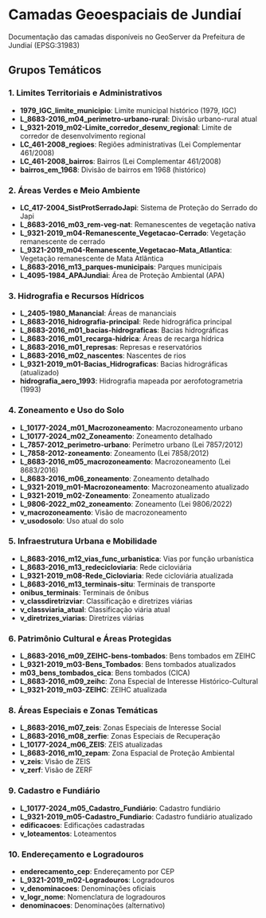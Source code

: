 # Camadas Geoespaciais de Jundiaí

Documentação das camadas disponíveis no GeoServer da Prefeitura de Jundiaí (EPSG:31983)

## Grupos Temáticos

### 1. Limites Territoriais e Administrativos
- **1979_IGC_limite_municipio**: Limite municipal histórico (1979, IGC)
- **L_8683-2016_m04_perimetro-urbano-rural**: Divisão urbano-rural atual
- **L_9321-2019_m02-Limite_corredor_desenv_regional**: Limite de corredor de desenvolvimento regional
- **LC_461-2008_regioes**: Regiões administrativas (Lei Complementar 461/2008)
- **LC_461-2008_bairros**: Bairros (Lei Complementar 461/2008)
- **bairros_em_1968**: Divisão de bairros em 1968 (histórico)

### 2. Áreas Verdes e Meio Ambiente
- **LC_417-2004_SistProtSerradoJapi**: Sistema de Proteção do Serrado do Japi
- **L_8683-2016_m03_rem-veg-nat**: Remanescentes de vegetação nativa
- **L_9321-2019_m04-Remanescente_Vegetacao-Cerrado**: Vegetação remanescente de cerrado
- **L_9321-2019_m04-Remanescente_Vegetacao-Mata_Atlantica**: Vegetação remanescente de Mata Atlântica
- **L_8683-2016_m13_parques-municipais**: Parques municipais
- **L_4095-1984_APAJundiai**: Área de Proteção Ambiental (APA)

### 3. Hidrografia e Recursos Hídricos
- **L_2405-1980_Manancial**: Áreas de mananciais
- **L_8683-2016_hidrografia-principal**: Rede hidrográfica principal
- **L_8683-2016_m01_bacias-hidrograficas**: Bacias hidrográficas
- **L_8683-2016_m01_recarga-hidrica**: Áreas de recarga hídrica
- **L_8683-2016_m01_represas**: Represas e reservatórios
- **L_8683-2016_m02_nascentes**: Nascentes de rios
- **L_9321-2019_m01-Bacias_Hidrograficas**: Bacias hidrográficas (atualizado)
- **hidrografia_aero_1993**: Hidrografia mapeada por aerofotogrametria (1993)

### 4. Zoneamento e Uso do Solo
- **L_10177-2024_m01_Macrozoneamento**: Macrozoneamento urbano
- **L_10177-2024_m02_Zoneamento**: Zoneamento detalhado
- **L_7857-2012_perimetro-urbano**: Perímetro urbano (Lei 7857/2012)
- **L_7858-2012-zoneamento**: Zoneamento (Lei 7858/2012)
- **L_8683-2016_m05_macrozoneamento**: Macrozoneamento (Lei 8683/2016)
- **L_8683-2016_m06_zoneamento**: Zoneamento detalhado
- **L_9321-2019_m01-Macrozoneamento**: Macrozoneamento atualizado
- **L_9321-2019_m02-Zoneamento**: Zoneamento atualizado
- **L_9806-2022_m02_zoneamento**: Zoneamento (Lei 9806/2022)
- **v_macrozoneamento**: Visão de macrozoneamento
- **v_usodosolo**: Uso atual do solo

### 5. Infraestrutura Urbana e Mobilidade
- **L_8683-2016_m12_vias_func_urbanistica**: Vias por função urbanística
- **L_8683-2016_m13_redecicloviaria**: Rede cicloviária
- **L_9321-2019_m08-Rede_Cicloviaria**: Rede cicloviária atualizada
- **L_8683-2016_m13_terminais-situ**: Terminais de transporte
- **onibus_terminais**: Terminais de ônibus
- **v_classdiretrizviar**: Classificação e diretrizes viárias
- **v_classviaria_atual**: Classificação viária atual
- **v_diretrizes_viarias**: Diretrizes viárias

### 6. Patrimônio Cultural e Áreas Protegidas
- **L_8683-2016_m09_ZEIHC-bens-tombados**: Bens tombados em ZEIHC
- **L_9321-2019_m03-Bens_Tombados**: Bens tombados atualizados
- **m03_bens_tombados_cica**: Bens tombados (CICA)
- **L_8683-2016_m09_zeihc**: Zona Especial de Interesse Histórico-Cultural
- **L_9321-2019_m03-ZEIHC**: ZEIHC atualizada

### 8. Áreas Especiais e Zonas Temáticas
- **L_8683-2016_m07_zeis**: Zonas Especiais de Interesse Social
- **L_8683-2016_m08_zerfie**: Zonas Especiais de Recuperação
- **L_10177-2024_m06_ZEIS**: ZEIS atualizadas
- **L_8683-2016_m10_zepam**: Zona Espacial de Proteção Ambiental
- **v_zeis**: Visão de ZEIS
- **v_zerf**: Visão de ZERF

### 9. Cadastro e Fundiário
- **L_10177-2024_m05_Cadastro_Fundiário**: Cadastro fundiário
- **L_9321-2019_m05-Cadastro_Fundiario**: Cadastro fundiário atualizado
- **edificacoes**: Edificações cadastradas
- **v_loteamentos**: Loteamentos

### 10. Endereçamento e Logradouros
- **enderecamento_cep**: Endereçamento por CEP
- **L_9321-2019_m02-Logradouros**: Logradouros
- **v_denominacoes**: Denominações oficiais
- **v_logr_nome**: Nomenclatura de logradouros
- **denominacoes**: Denominações (alternativo)
